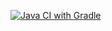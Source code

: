 [![Java CI with Gradle](https://github.com/KseniyaKlimova/AutoTesting_Patterns2/actions/workflows/gradle.yml/badge.svg?branch=main)](https://github.com/KseniyaKlimova/AutoTesting_Patterns2/actions/workflows/gradle.yml)